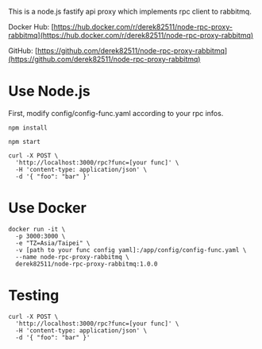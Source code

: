 This is a node.js fastify api proxy which implements rpc client to rabbitmq.

Docker Hub: [https://hub.docker.com/r/derek82511/node-rpc-proxy-rabbitmq](https://hub.docker.com/r/derek82511/node-rpc-proxy-rabbitmq)

GitHub: [https://github.com/derek82511/node-rpc-proxy-rabbitmq](https://github.com/derek82511/node-rpc-proxy-rabbitmq)

# Use Node.js
First, modify config/config-func.yaml according to your rpc infos.

```console
npm install

npm start

curl -X POST \
  'http://localhost:3000/rpc?func=[your func]' \
  -H 'content-type: application/json' \
  -d '{ "foo": "bar" }'
```

# Use Docker

```console
docker run -it \
  -p 3000:3000 \
  -e "TZ=Asia/Taipei" \
  -v [path to your func config yaml]:/app/config/config-func.yaml \
  --name node-rpc-proxy-rabbitmq \
  derek82511/node-rpc-proxy-rabbitmq:1.0.0
```

# Testing

```console
curl -X POST \
  'http://localhost:3000/rpc?func=[your func]' \
  -H 'content-type: application/json' \
  -d '{ "foo": "bar" }'
```
